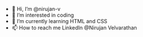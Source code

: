 - 👋 Hi, I’m @nirujan-v
- 👀 I’m interested in coding
- 🌱 I’m currently learning HTML and CSS
- 📫 How to reach me LinkedIn @Nirujan Velvarathan

